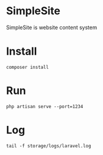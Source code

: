 # SimpleSite
SimpleSite is website content system

# Install

```
composer install
```

# Run
```
php artisan serve --port=1234
```

# Log
```
tail -f storage/logs/laravel.log
```